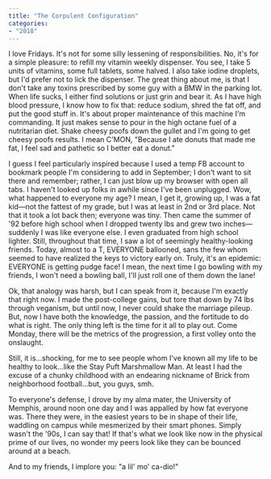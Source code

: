 ```yaml
---
title: "The Corpulent Configuration"
categories:
- "2018"
---
```


I love Fridays. It's not for some silly lessening of responsibilities. No, it's for a simple pleasure: to refill my vitamin weekly dispenser. You see, I take 5 units of vitamins, some full tablets, some halved. I also take iodine droplets, but I'd prefer not to lick the dispenser. The great thing about me, is that I don't take any toxins prescribed by some guy with a BMW in the parking lot. When life sucks, I either find solutions or just grin and bear it. As I have high blood pressure, I know how to fix that: reduce sodium, shred the fat off, and put the good stuff in. It's about proper maintenance of this machine I'm commanding. It just makes sense to pour in the high octane fuel of a nutritarian diet. Shake cheesy poofs down the gullet and I'm going to get cheesy poofs results. I mean C'MON, "Because I ate donuts that made me fat, I feel sad and pathetic so I better eat a donut."

I guess I feel particularly inspired because I used a temp FB account to bookmark people I'm considering to add in September; I don't want to sit there and remember; rather, I can just blow up my browser with open all tabs. I haven't looked up folks in awhile since I've been unplugged. Wow, what happened to everyone my age? I mean, I get it, growing up, I was a fat kid—not the fattest of my grade, but I was at least in 2nd or 3rd place. Not that it took a lot back then; everyone was tiny. Then came the summer of '92 before high school when I dropped twenty lbs and grew two inches—suddenly I was like everyone else. I even graduated from high school lighter. Still, throughout that time, I saw a lot of seemingly healthy-looking friends. Today, almost to a T, EVERYONE ballooned, sans the few whom seemed to have realized the keys to victory early on. Truly, it's an epidemic: EVERYONE is getting pudge face! I mean, the next time I go bowling with my friends, I won't need a bowling ball, I'll just roll one of them down the lane!

Ok, that analogy was harsh, but I can speak from it, because I'm exactly that right now. I made the post-college gains, but tore that down by 74 lbs through veganism, but until now, I never could shake the marriage pileup. But, now I have both the knowledge, the passion, and the fortitude to do what is right. The only thing left is the time for it all to play out. Come Monday, there will be the metrics of the progression, a first volley onto the onslaught.

Still, it is...shocking, for me to see people whom I've known all my life to be healthy to look...like the Stay Puft Marshmallow Man. At least I had the excuse of a chunky childhood with an endearing nickname of Brick from neighborhood football...but, you guys, smh.

To everyone's defense, I drove by my alma mater, the University of Memphis, around noon one day and I was appalled by how fat everyone was. There they were, in the easiest years to be in shape of their life, waddling on campus while mesmerized by their smart phones. Simply wasn't the '90s, I can say that! If that's what we look like now in the physical prime of our lives, no wonder my peers look like they can be bounced around at a beach.

And to my friends, I implore you: "a lil' mo' ca-dio!"